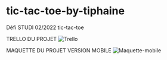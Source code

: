 # tic-tac-toe-by-tiphaine
Défi STUDI 02/2022 tic-tac-toe

TRELLO DU PROJET 
![Trello](https://user-images.githubusercontent.com/90333029/154997072-92e5aa8f-a0dd-4303-beac-d439049e2f06.png)


MAQUETTE DU PROJET VERSION MOBILE
![Maquette-mobile](https://user-images.githubusercontent.com/90333029/155006458-c2618b00-9e3c-44b7-baad-5e2a422520cd.png)
